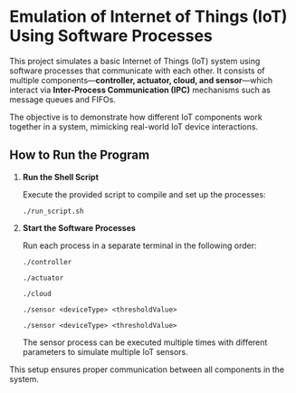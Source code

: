 # Emulation of Internet of Things (IoT) Using Software Processes

This project simulates a basic Internet of Things (IoT) system using software processes that communicate with each other. It consists of multiple components—**controller, actuator, cloud, and sensor**—which interact via **Inter-Process Communication (IPC)** mechanisms such as message queues and FIFOs.

The objective is to demonstrate how different IoT components work together in a system, mimicking real-world IoT device interactions.

## How to Run the Program

1. **Run the Shell Script**

   Execute the provided script to compile and set up the processes:

   
   ```
   ./run_script.sh
   ```


2. **Start the Software Processes**

   Run each process in a separate terminal in the following order:

   ```
   ./controller
   ```
   ```
   ./actuator
   ```
   ```
   ./cloud
   ```
   ```
   ./sensor <deviceType> <thresholdValue>
   ```
   ```
   ./sensor <deviceType> <thresholdValue>
   ```


   The sensor process can be executed multiple times with different parameters to simulate multiple IoT sensors.

This setup ensures proper communication between all components in the system.
 
